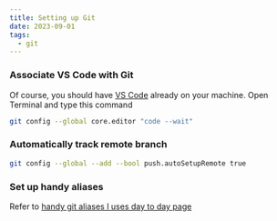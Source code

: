 ```yaml
---
title: Setting up Git
date: 2023-09-01
tags:
  - git
---
```

### Associate VS Code with Git
Of course, you should have [VS Code](https://code.visualstudio.com/download) already on your machine. 
Open Terminal and type this command
```bash
git config --global core.editor "code --wait"
```

### Automatically track remote branch

```bash
git config --global --add --bool push.autoSetupRemote true
```
### Set up handy aliases
Refer to [handy git aliases I uses day to day page](https://andrewchaa.me.uk/handy-git-aliases-i-use-day-to-day/)





